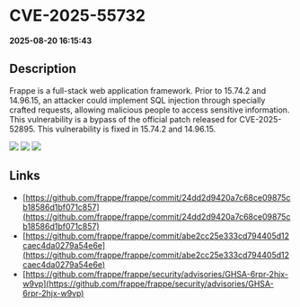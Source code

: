 # CVE-2025-55732

**2025-08-20 16:15:43**

## Description
Frappe is a full-stack web application framework. Prior to 15.74.2 and 14.96.15, an attacker could implement SQL injection through specially crafted requests, allowing malicious people to access sensitive information. This vulnerability is a bypass of the official patch released for CVE-2025-52895. This vulnerability is fixed in 15.74.2 and 14.96.15.

![](https://img.shields.io/static/v1?label=Score&message=8.7&color=red)
![](https://img.shields.io/static/v1?label=Severity&message=HIGH&color=red)
![](https://img.shields.io/static/v1?label=CWE&message=SQL&color=green)

## Links
- [https://github.com/frappe/frappe/commit/24dd2d9420a7c68ce09875cb18586d1bf071c857](https://github.com/frappe/frappe/commit/24dd2d9420a7c68ce09875cb18586d1bf071c857)
- [https://github.com/frappe/frappe/commit/abe2cc25e333cd794405d12caec4da0279a54e6e](https://github.com/frappe/frappe/commit/abe2cc25e333cd794405d12caec4da0279a54e6e)
- [https://github.com/frappe/frappe/security/advisories/GHSA-6rpr-2hjx-w9vp](https://github.com/frappe/frappe/security/advisories/GHSA-6rpr-2hjx-w9vp)
